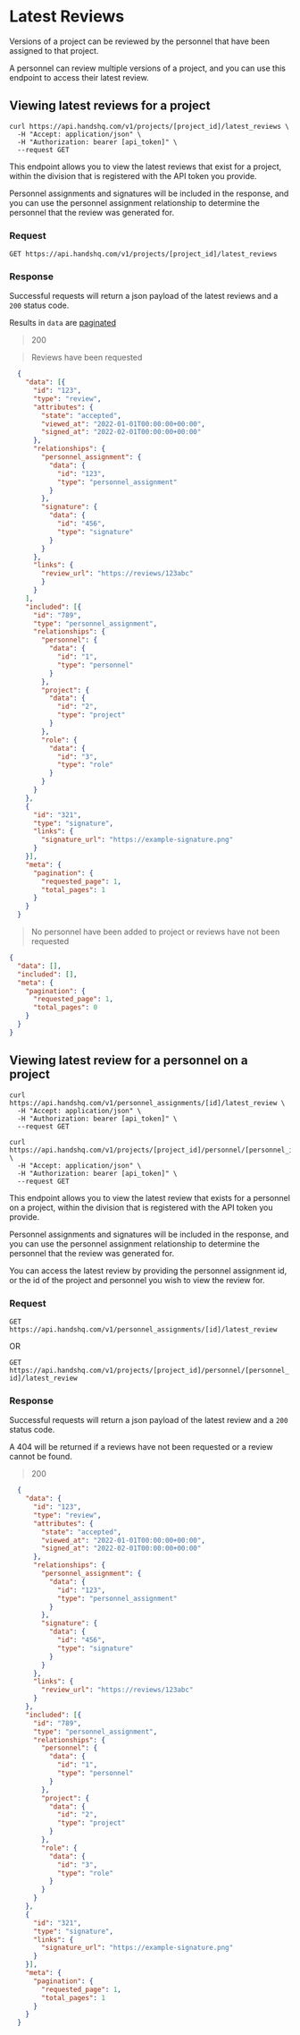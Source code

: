 # Latest Reviews

Versions of a project can be reviewed by the personnel that have been assigned to that project.

A personnel can review multiple versions of a project, and you can use this endpoint to access their latest review.

## Viewing latest reviews for a project

```shell
curl https://api.handshq.com/v1/projects/[project_id]/latest_reviews \
  -H "Accept: application/json" \
  -H "Authorization: bearer [api_token]" \
  --request GET
```

This endpoint allows you to view the latest reviews that exist for a project, within the division that is registered with the API token you provide.

Personnel assignments and signatures will be included in the response, and you can use the personnel assignment relationship to determine the personnel that the review was generated for.


### Request

`GET https://api.handshq.com/v1/projects/[project_id]/latest_reviews`

### Response

Successful requests will return a json payload of the latest reviews and a `200` status code.

Results in `data` are [paginated](#pagination)

> 200

> Reviews have been requested

```json
  {
    "data": [{
      "id": "123",
      "type": "review",
      "attributes": {
        "state": "accepted",
        "viewed_at": "2022-01-01T00:00:00+00:00",
        "signed_at": "2022-02-01T00:00:00+00:00"
      },
      "relationships": {
        "personnel_assignment": {
          "data": {
            "id": "123",
            "type": "personnel_assignment"
          }
        },
        "signature": {
          "data": {
            "id": "456",
            "type": "signature"
          }
        }
      },
      "links": {
        "review_url": "https://reviews/123abc"
        }
      }
    ],
    "included": [{
      "id": "789",
      "type": "personnel_assignment",
      "relationships": {
        "personnel": {
          "data": {
            "id": "1",
            "type": "personnel"
          }
        },
        "project": {
          "data": {
            "id": "2",
            "type": "project"
          }
        },
        "role": {
          "data": {
            "id": "3",
            "type": "role"
          }
        }
      }
    },
    {
      "id": "321",
      "type": "signature",
      "links": {
        "signature_url": "https://example-signature.png"
      }
    }],
    "meta": {
      "pagination": {
        "requested_page": 1,
        "total_pages": 1
      }
    }
  }
```

> No personnel have been added to project or reviews have not been requested

```json
{
  "data": [],
  "included": [],
  "meta": {
    "pagination": {
      "requested_page": 1,
      "total_pages": 0
    }
  }
}
```
## Viewing latest review for a personnel on a project

```shell
curl https://api.handshq.com/v1/personnel_assignments/[id]/latest_review \
  -H "Accept: application/json" \
  -H "Authorization: bearer [api_token]" \
  --request GET
```

```shell
curl https://api.handshq.com/v1/projects/[project_id]/personnel/[personnel_id]/latest_review \
  -H "Accept: application/json" \
  -H "Authorization: bearer [api_token]" \
  --request GET
```

This endpoint allows you to view the latest review that exists for a personnel on a project, within the division that is registered with the API token you provide.

Personnel assignments and signatures will be included in the response, and you can use the personnel assignment relationship to determine the personnel that the review was generated for.

You can access the latest review by providing the personnel assignment id, or the id of the project and personnel you wish to view the review for.

### Request

`GET https://api.handshq.com/v1/personnel_assignments/[id]/latest_review`

OR

`GET https://api.handshq.com/v1/projects/[project_id]/personnel/[personnel_id]/latest_review`

### Response

Successful requests will return a json payload of the latest review and a `200` status code.

A 404 will be returned if a reviews have not been requested or a review cannot be found.

> 200

```json
  {
    "data": {
      "id": "123",
      "type": "review",
      "attributes": {
        "state": "accepted",
        "viewed_at": "2022-01-01T00:00:00+00:00",
        "signed_at": "2022-02-01T00:00:00+00:00"
      },
      "relationships": {
        "personnel_assignment": {
          "data": {
            "id": "123",
            "type": "personnel_assignment"
          }
        },
        "signature": {
          "data": {
            "id": "456",
            "type": "signature"
          }
        }
      },
      "links": {
        "review_url": "https://reviews/123abc"
      }
    },
    "included": [{
      "id": "789",
      "type": "personnel_assignment",
      "relationships": {
        "personnel": {
          "data": {
            "id": "1",
            "type": "personnel"
          }
        },
        "project": {
          "data": {
            "id": "2",
            "type": "project"
          }
        },
        "role": {
          "data": {
            "id": "3",
            "type": "role"
          }
        }
      }
    },
    {
      "id": "321",
      "type": "signature",
      "links": {
        "signature_url": "https://example-signature.png"
      }
    }],
    "meta": {
      "pagination": {
        "requested_page": 1,
        "total_pages": 1
      }
    }
  }
```